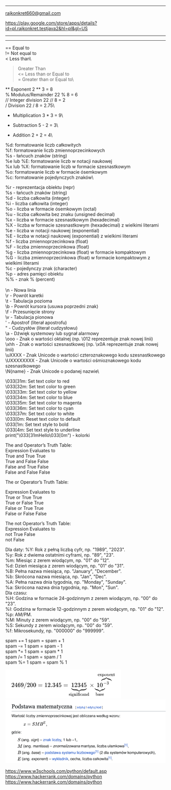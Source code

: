 
-----------------------
rajkonkret660@gmail.com

https://play.google.com/store/apps/details?id=pl.rajkonkret.testjava2&hl=pl&gl=US

-----------------------
------------------------


==    Equal to\
!=    Not equal to\
<    Less than\
>    Greater Than\
<=    Less than or Equal to\
>=    Greater than or Equal to\


**    Exponent    2 ** 3 = 8\
%    Modulus/Remainder    22 % 8 = 6\
//    Integer division    22 // 8 = 2\
/    Division    22 / 8 = 2.75\
*    Multiplication    3 * 3 = 9\
-    Subtraction    5 - 2 = 3\
+    Addition    2 + 2 = 4\

%d: formatowanie liczb całkowitych\
%f: formatowanie liczb zmiennoprzecinkowych\
%s - łańcuch znaków (string)\
%e lub %E: formatowanie liczb w notacji naukowej\
%x lub %X: formatowanie liczb w formacie szesnastkowym\
%o: formatowanie liczb w formacie ósemkowym\
%c: formatowanie pojedynczych znaków\

%r - reprezentacja obiektu (repr)\
%s - łańcuch znaków (string)\
%d - liczba całkowita (integer)\
%i - liczba całkowita (integer)\
%o - liczba w formacie ósemkowym (octal)\
%u - liczba całkowita bez znaku (unsigned decimal)\
%x - liczba w formacie szesnastkowym (hexadecimal)\
%X - liczba w formacie szesnastkowym (hexadecimal) z wielkimi literami\
%e - liczba w notacji naukowej (exponential)\
%E - liczba w notacji naukowej (exponential) z wielkimi literami\
%f - liczba zmiennoprzecinkowa (float)\
%F - liczba zmiennoprzecinkowa (float)\
%g - liczba zmiennoprzecinkowa (float) w formacie kompaktowym\
%G - liczba zmiennoprzecinkowa (float) w formacie kompaktowym z wielkimi literami\
%c - pojedynczy znak (character)\
%p - adres pamięci obiektu\
%% - znak % (percent)\
\
\n - Nowa linia\
\r - Powrót karetki\
\t - Tabulacja pozioma\
\b - Powrót kursora (usuwa poprzedni znak)\
\f - Przesunięcie strony\
\v - Tabulacja pionowa\
' - Apostrof (literał apostrofu)\
" - Cudzysłów (literał cudzysłowu)\
\a - Dźwięk systemowy lub sygnał alarmowy\
\ooo - Znak o wartości oktalnej (np. \012 reprezentuje znak nowej linii)\
\xhh - Znak o wartości szesnastkowej (np. \x0A reprezentuje znak nowej linii)\
\uXXXX - Znak Unicode o wartości czteroznakowego kodu szesnastkowego\
\UXXXXXXXX - Znak Unicode o wartości ośmioznakowego kodu szesnastkowego\
\N{name} - Znak Unicode o podanej nazwie\



\033[31m: Set text color to red\
\033[32m: Set text color to green\
\033[33m: Set text color to yellow\
\033[34m: Set text color to blue\
\033[35m: Set text color to magenta\
\033[36m: Set text color to cyan\
\033[37m: Set text color to white\
\033[0m: Reset text color to default\
\033[1m: Set text style to bold\
\033[4m: Set text style to underline\
print("\033[31mHello\033[0m") - kolorki


The and Operator’s Truth Table:\
Expression    Evaluates to\
True and True    True\
True and False    False\
False and True    False\
False and False    False

The or Operator’s Truth Table:

Expression    Evaluates to\
True or True    True\
True or False    True\
False or True    True\
False or False    False

The not Operator’s Truth Table:\
Expression    Evaluates to\
not True    False\
not False

Dla daty:
%Y: Rok z pełną liczbą cyfr, np. "1989", "2023".\
%y: Rok z dwiema ostatnimi cyframi, np. "89", "23".\
%m: Miesiąc z zerem wiodącym, np. "01" do "12".\
%d: Dzień miesiąca z zerem wiodącym, np. "01" do "31".\
%B: Pełna nazwa miesiąca, np. "January", "December".\
%b: Skrócona nazwa miesiąca, np. "Jan", "Dec".\
%A: Pełna nazwa dnia tygodnia, np. "Monday", "Sunday".\
%a: Skrócona nazwa dnia tygodnia, np. "Mon", "Sun".\
Dla czasu:\
%H: Godzina w formacie 24-godzinnym z zerem wiodącym, np. "00" do "23".\
%I: Godzina w formacie 12-godzinnym z zerem wiodącym, np. "01" do "12".\
%p: AM/PM.\
%M: Minuty z zerem wiodącym, np. "00" do "59".\
%S: Sekundy z zerem wiodącym, np. "00" do "59".\
%f: Mikrosekundy, np. "000000" do "999999".

spam += 1    spam = spam + 1\
spam -= 1    spam = spam - 1\
spam *= 1    spam = spam * 1\
spam /= 1    spam = spam / 1\
spam %= 1    spam = spam % 1

![img.png](img.png)
![img_1.png](img_1.png)

https://www.w3schools.com/python/default.asp \
https://www.hackerrank.com/domains/python \
https://www.hackerrank.com/domains/python 

